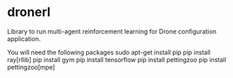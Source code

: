 # dronerl

Library to run multi-agent reinforcement learning for Drone configuration application.

You will need the following packages
sudo apt-get install pip
pip install ray[rllib]
pip install gym
pip install tensorflow
pip install pettingzoo
pip install pettingzoo[mpe]
